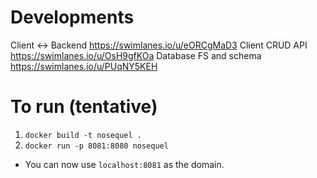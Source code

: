# Developments
Client <-> Backend https://swimlanes.io/u/eORCgMaD3
Client CRUD API https://swimlanes.io/u/OsH9gfKOa
Database FS and schema https://swimlanes.io/u/PUqNY5KEH 

# To run (tentative)
1. `docker build -t nosequel .`
2. `docker run -p 8081:8080 nosequel`
- You can now use `localhost:8081` as the domain. 